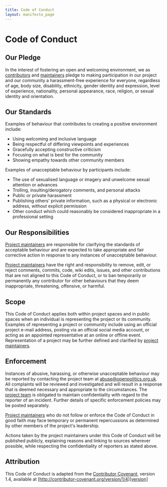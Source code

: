 ```yaml
---
title: Code of Conduct
layout: manifesto_page
---
```


# Code of Conduct

## Our Pledge

In the interest of fostering an open and welcoming environment, we as [contributors](https://votebot.openpolitics.org.uk/users) and [maintainers](https://github.com/orgs/openpolitics/teams/core) pledge to making participation in our project and our community a harassment-free experience for everyone, regardless of age, body size, disability, ethnicity, gender identity and expression, level of experience, nationality, personal appearance, race, religion, or sexual identity and orientation.

## Our Standards

Examples of behaviour that contributes to creating a positive environment include:

* Using welcoming and inclusive language
* Being respectful of differing viewpoints and experiences
* Gracefully accepting constructive criticism
* Focusing on what is best for the community
* Showing empathy towards other community members

Examples of unacceptable behaviour by participants include:

* The use of sexualised language or imagery and unwelcome sexual attention or advances
* Trolling, insulting/derogatory comments, and personal attacks
* Public or private harassment
* Publishing others' private information, such as a physical or electronic address, without explicit permission
* Other conduct which could reasonably be considered inappropriate in a professional setting

## Our Responsibilities

[Project maintainers](https://github.com/orgs/openpolitics/teams/core) are responsible for clarifying the standards of acceptable behaviour and are expected to take appropriate and fair corrective action in response to any instances of unacceptable behaviour.

[Project maintainers](https://github.com/orgs/openpolitics/teams/core) have the right and responsibility to remove, edit, or reject comments, commits, code, wiki edits, issues, and other contributions that are not aligned to this Code of Conduct, or to ban temporarily or permanently any contributor for other behaviours that they deem inappropriate, threatening, offensive, or harmful.

## Scope

This Code of Conduct applies both within project spaces and in public spaces when an individual is representing the project or its community. Examples of representing a project or community include using an official project e-mail address, posting via an official social media account, or acting as an appointed representative at an online or offline event. Representation of a project may be further defined and clarified by [project maintainers](https://github.com/orgs/openpolitics/teams/core).

## Enforcement

Instances of abusive, harassing, or otherwise unacceptable behaviour may be reported by contacting the project team at [abuse@openpolitics.org.uk](mailto:abuse@openpolitics.org.uk). All complaints will be reviewed and investigated and will result in a response that is deemed necessary and appropriate to the circumstances. The [project team](https://github.com/orgs/openpolitics/teams/core) is obligated to maintain confidentiality with regard to the reporter of an incident. Further details of specific enforcement policies may be posted separately.

[Project maintainers](https://github.com/orgs/openpolitics/teams/core) who do not follow or enforce the Code of Conduct in good faith may face temporary or permanent repercussions as determined by other members of the project's leadership.

Actions taken by the project maintainers under this Code of Conduct will be published publicly, explaining reasons and linking to sources wherever possible, while respecting the confidentiality of reporters as stated above.

## Attribution

This Code of Conduct is adapted from the [Contributor Covenant][homepage], version 1.4, available at [http://contributor-covenant.org/version/1/4][version]

[homepage]: http://contributor-covenant.org
[version]: http://contributor-covenant.org/version/1/4/
